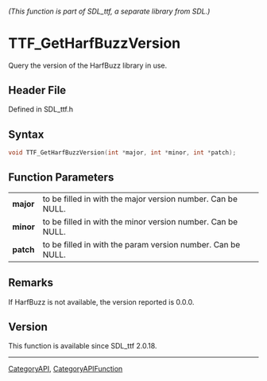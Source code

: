 ###### (This function is part of SDL_ttf, a separate library from SDL.)
# TTF_GetHarfBuzzVersion

Query the version of the HarfBuzz library in use.

## Header File

Defined in SDL_ttf.h

## Syntax

```c
void TTF_GetHarfBuzzVersion(int *major, int *minor, int *patch);

```

## Function Parameters

|               |                                                             |
| ------------- | ----------------------------------------------------------- |
| **major**     | to be filled in with the major version number. Can be NULL. |
| **minor**     | to be filled in with the minor version number. Can be NULL. |
| **patch**     | to be filled in with the param version number. Can be NULL. |

## Remarks

If HarfBuzz is not available, the version reported is 0.0.0.

## Version

This function is available since SDL_ttf 2.0.18.

----
[CategoryAPI](CategoryAPI), [CategoryAPIFunction](CategoryAPIFunction)

